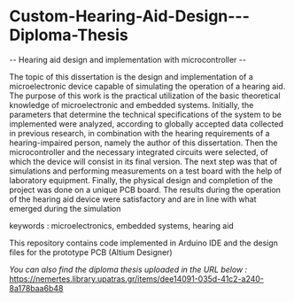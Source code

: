 # Custom-Hearing-Aid-Design---Diploma-Thesis

-- Hearing aid design and implementation with microcontroller --

The topic of this dissertation is the design and implementation of a microelectronic device capable of simulating the operation of a hearing aid. The purpose of this work is the practical utilization of the basic theoretical knowledge of microelectronic and embedded systems. Initially, the parameters that determine the technical specifications of the system to be implemented were analyzed, according to globally accepted data collected in previous research, in combination with the hearing requirements of a hearing-impaired person, namely the author of this dissertation. Then the microcontroller and the necessary integrated circuits were selected, of which the device will consist in its final version. The next step was that of simulations and performing measurements on a test board with the help of laboratory equipment. Finally, the physical design and completion of the project was done on a unique PCB board. The results during the operation of the hearing aid device were satisfactory and are in line with what emerged during the simulation

keywords : microelectronics, embedded systems, hearing aid

This repository contains code implemented in Arduino IDE and the design files for the prototype PCB (Altium Designer)

*You can also find the diploma thesis uploaded in the URL below :* 
https://nemertes.library.upatras.gr/items/dee14091-035d-41c2-a240-8a178baa6b48

